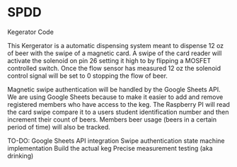 # SPDD
Kegerator Code

This Kergerator is a automatic dispensing system meant to dispense 12 oz of 
beer with the swipe of a magnetic card. A swipe of the card reader will 
activate the solenoid on pin 26 setting it high to by flipping a MOSFET
controlled switch. Once the flow sensor has measured 12 oz the solenoid control
signal will be set to 0 stopping the flow of beer.

Magnetic swipe authentication will be handled by the Google Sheets API. We are
using Google Sheets because to make it easier to add and remove registered 
members who have access to the keg. The Raspberry PI will read the card swipe
compare it to a users student identification number and then increment their 
count of beers. Members beer usage (beers in a certain period of time) will 
also be tracked.

TO-DO:
Google Sheets API integration
Swipe authentication state machine implementation
Build the actual keg
Precise measurement testing (aka drinking)
